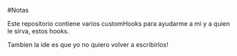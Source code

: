 #Notas

Este repositorio contiene varios customHooks para ayudarme a mi y a quien le sirva, estos hooks.

Tambien la ide es que yo no quiero volver a escribirlos!